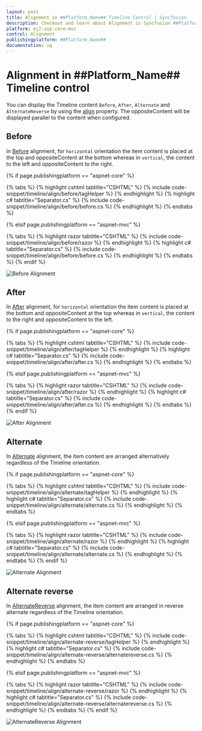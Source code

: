 ```yaml
---
layout: post
title: Alignment in ##Platform_Name## Timeline Control | Syncfusion
description: Checkout and learn about Alignment in Syncfusion ##Platform_Name## Timeline control of Syncfusion Essential JS 2 and more.
platform: ej2-asp-core-mvc
control: Alignment
publishingplatform: ##Platform_Name##
documentation: ug
---
```


# Alignment in ##Platform_Name## Timeline control

You can display the Timeline content `Before`, `After`, `Alternate` and `AlternateReverse` by using the [align](https://help.syncfusion.com/cr/aspnetcore-js2/Syncfusion.EJ2.Layouts.Timeline.html#Syncfusion_EJ2_Layouts_Timeline_Align) property. The oppositeContent will be displayed parallel to the content when configured.

## Before

In [Before](https://help.syncfusion.com/cr/aspnetcore-js2/Syncfusion.EJ2.Layouts.TimelineAlign.html) alignment, for `horizontal` orientation the item content is placed at the top and oppositeContent at the bottom whereas in `vertical`, the content to the left and oppositeContent to the right.

{% if page.publishingplatform == "aspnet-core" %}

{% tabs %}
{% highlight cshtml tabtitle="CSHTML" %}
{% include code-snippet/timeline/align/before/tagHelper %}
{% endhighlight %}
{% highlight c# tabtitle="Separator.cs" %}
{% include code-snippet/timeline/align/before/before.cs %}
{% endhighlight %}
{% endtabs %}

{% elsif page.publishingplatform == "aspnet-mvc" %}

{% tabs %}
{% highlight razor tabtitle="CSHTML" %}
{% include code-snippet/timeline/align/before/razor %}
{% endhighlight %}
{% highlight c# tabtitle="Separator.cs" %}
{% include code-snippet/timeline/align/before/before.cs %}
{% endhighlight %}
{% endtabs %}
{% endif %}

![Before Alignment](images/align-before.png)

## After

In [After](https://help.syncfusion.com/cr/aspnetcore-js2/Syncfusion.EJ2.Layouts.TimelineAlign.html) alignment, for `horizontal` orientation the item content is placed at the bottom and oppositeContent at the top whereas in `vertical`, the content to the right and oppositeContent to the left.

{% if page.publishingplatform == "aspnet-core" %}

{% tabs %}
{% highlight cshtml tabtitle="CSHTML" %}
{% include code-snippet/timeline/align/after/tagHelper %}
{% endhighlight %}
{% highlight c# tabtitle="Separator.cs" %}
{% include code-snippet/timeline/align/after/after.cs %}
{% endhighlight %}
{% endtabs %}

{% elsif page.publishingplatform == "aspnet-mvc" %}

{% tabs %}
{% highlight razor tabtitle="CSHTML" %}
{% include code-snippet/timeline/align/after/razor %}
{% endhighlight %}
{% highlight c# tabtitle="Separator.cs" %}
{% include code-snippet/timeline/align/after/after.cs %}
{% endhighlight %}
{% endtabs %}
{% endif %}

![After Alignment](images/align-after.png)

## Alternate

In [Alternate](https://help.syncfusion.com/cr/aspnetcore-js2/Syncfusion.EJ2.Layouts.TimelineAlign.html) alignment, the item content are arranged alternatively regardless of the Timeline orientation.

{% if page.publishingplatform == "aspnet-core" %}

{% tabs %}
{% highlight cshtml tabtitle="CSHTML" %}
{% include code-snippet/timeline/align/alternate/tagHelper %}
{% endhighlight %}
{% highlight c# tabtitle="Separator.cs" %}
{% include code-snippet/timeline/align/alternate/alternate.cs %}
{% endhighlight %}
{% endtabs %}

{% elsif page.publishingplatform == "aspnet-mvc" %}

{% tabs %}
{% highlight razor tabtitle="CSHTML" %}
{% include code-snippet/timeline/align/alternate/razor %}
{% endhighlight %}
{% highlight c# tabtitle="Separator.cs" %}
{% include code-snippet/timeline/align/alternate/alternate.cs %}
{% endhighlight %}
{% endtabs %}
{% endif %}

![Alternate Alignment](images/align-alternate.png)

## Alternate reverse

In [AlternateReverse](https://help.syncfusion.com/cr/aspnetcore-js2/Syncfusion.EJ2.Layouts.TimelineAlign.html) alignment, the item content are arranged in reverse alternate regardless of the Timeline orientation.

{% if page.publishingplatform == "aspnet-core" %}

{% tabs %}
{% highlight cshtml tabtitle="CSHTML" %}
{% include code-snippet/timeline/align/alternate-reverse/tagHelper %}
{% endhighlight %}
{% highlight c# tabtitle="Separator.cs" %}
{% include code-snippet/timeline/align/alternate-reverse/alternatereverse.cs %}
{% endhighlight %}
{% endtabs %}

{% elsif page.publishingplatform == "aspnet-mvc" %}

{% tabs %}
{% highlight razor tabtitle="CSHTML" %}
{% include code-snippet/timeline/align/alternate-reverse/razor %}
{% endhighlight %}
{% highlight c# tabtitle="Separator.cs" %}
{% include code-snippet/timeline/align/alternate-reverse/alternatereverse.cs %}
{% endhighlight %}
{% endtabs %}
{% endif %}

![AlternateReverse Alignment](images/align-alternate-reverse.png)
